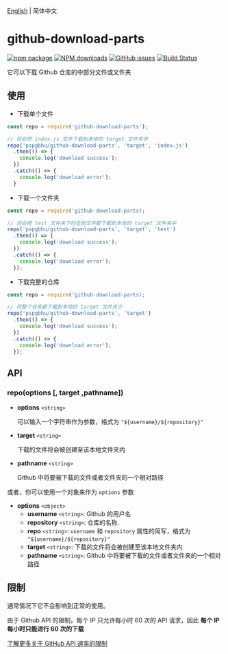 [English](./README.md) | 简体中文

# github-download-parts

[![npm package](https://img.shields.io/npm/v/github-download-parts.svg)](https://www.npmjs.org/package/github-download-parts)
[![NPM downloads](http://img.shields.io/npm/dm/github-download-parts.svg)](https://npmjs.org/package/github-download-parts)
[![GitHub issues](https://img.shields.io/github/issues/pspgbhu/github-download-parts.svg)](https://github.com/pspgbhu/github-download-parts/issues)
[![Build Status](https://travis-ci.org/pspgbhu/github-download-parts.svg?branch=master)](https://travis-ci.org/pspgbhu/github-download-parts)

它可以下载 Github 仓库的中部分文件或文件夹

## 使用

- 下载单个文件

```js
const repo = require('github-download-parts');

// 将会把 index.js 文件下载到本地的 target 文件夹中
repo('pspgbhu/github-download-parts', 'target', 'index.js')
  .then(() => {
    console.log('download success');
  })
  .catch(() => {
    console.log('download error');
  }
```

- 下载一个文件夹

```js
const repo = require('github-download-parts);

// 将会把 test 文件夹下的全部文件都下载到本地的 target 文件夹中
repo('pspgbhu/github-download-parts', 'target', 'test')
  .then(() => {
    console.log('download success');
  })
  .catch(() => {
    console.log('download error');
  });
```

- 下载完整的仓库

```js
const repo = require('github-download-parts);

// 将整个仓库都下载到本地的 target 文件夹中
repo('pspgbhu/github-download-parts', 'target')
  .then(() => {
    console.log('download success');
  })
  .catch(() => {
    console.log('download error');
  });
```

## API

### repo(options [, target ,pathname])

- **options** `<string>`

  可以输入一个字符串作为参数，格式为 `"${username}/${repository}"`

- **target** `<string>`

  下载的文件将会被创建至该本地文件夹内

- **pathname** `<string>`

  Github 中将要被下载的文件或者文件夹的一个相对路径

或者，你可以使用一个对象来作为 `options` 参数

- **options** `<object>`
  - **username** `<string>`: Github 的用户名
  - **repository** `<string>`: 仓库的名称.
  - **repo** `<string>`: `username` 和 `repository` 属性的简写，格式为 `"${username}/${repository}"`
  - **target** `<string>`: 下载的文件将会被创建至该本地文件夹内
  - **pathname** `<string>`: Github 中将要被下载的文件或者文件夹的一个相对路径


## 限制

通常情况下它不会影响到正常的使用。

由于 Github API 的限制，每个 IP 只允许每小时 60 次的 API 请求，因此 **每个 IP 每小时只能进行 60 次的下载**

[了解更多关于 GitHub API 速率的限制](https://developer.github.com/v3/#rate-limiting)
